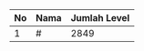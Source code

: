 | No | Nama            | Jumlah Level |
|----|-----------------|--------------|
| 1  | #    |    2849        |
